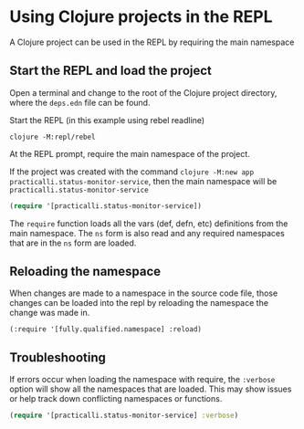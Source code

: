 # Using Clojure projects in the REPL
A Clojure project can be used in the REPL by requiring the main namespace

## Start the REPL and load the project
Open a terminal and change to the root of the Clojure project directory, where the `deps.edn` file can be found.

Start the REPL (in this example using rebel readline)

```shell
clojure -M:repl/rebel
```

At the REPL prompt, require the main namespace of the project.

If the project was created with the command `clojure -M:new app practicalli.status-monitor-service`, then the main namespace will be `practicalli.status-monitor-service`

```clojure
(require '[practicalli.status-monitor-service])
```

The `require` function loads all the vars (def, defn, etc) definitions from the main namespace.  The `ns` form is also read and any required namespaces that are in the `ns` form are loaded.


## Reloading the namespace
When changes are made to a namespace in the source code file, those changes can be loaded into the repl by reloading the namespace the change was made in.

`(:require '[fully.qualified.namespace] :reload)`


## Troubleshooting
If errors occur when loading the namespace with require, the `:verbose` option will show all the namespaces that are loaded.  This may show issues or help track down conflicting namespaces or functions.

```clojure
(require '[practicalli.status-monitor-service] :verbose)
```
